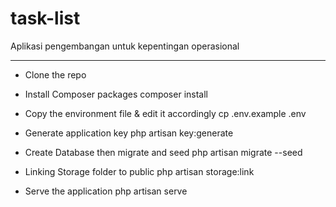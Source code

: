 # task-list

Aplikasi pengembangan untuk kepentingan operasional

---------------------------------------------------------------------

- Clone the repo

- Install Composer packages
      composer install

- Copy the environment file & edit it accordingly
      cp .env.example .env

- Generate application key
      php artisan key:generate

- Create Database then migrate and seed
      php artisan migrate --seed

- Linking Storage folder to public
      php artisan storage:link

- Serve the application
      php artisan serve
